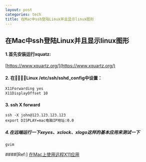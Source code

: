 ```yaml
---
layout: post
categories: tech
title: 在Mac中ssh登陆Linux并且显示linux图形
---
```

## 在Mac中ssh登陆Linux并且显示linux图形


#### 1.首先安装运行xquatz:

[https://www.xquartz.org/](https://www.xquartz.org/)

#### 2. 在Linux /etc/ssh/sshd_config中设置：

```sh
X11Forwarding yes
X11DisplayOffset 10
```

#### 3. ssh X forward

```shell
ssh -X john@123.123.123.123
export DISPLAY=mac电脑IP地址:0.0
```

##### 4.在远端运行一下xeyes、xclock、xlogo这样的基本应用来测试一下

```shell
gvim
```


####[Ref:]
[在Mac上使用远程X11应用](https://www.cnblogs.com/andrewwang/p/8535081.html)